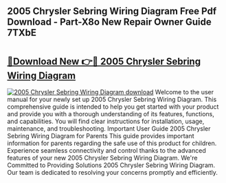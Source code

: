 ## 2005 Chrysler Sebring Wiring Diagram Free Pdf Download - Part-X8o New Repair Owner Guide 7TXbE

# <h2><a href="http://dfrk8c6.blite.top/?on=2005+Chrysler+Sebring+Wiring+Diagram">🔗Download New 👉🔴 2005 Chrysler Sebring Wiring Diagram</a></h2>

[![2005 Chrysler Sebring Wiring Diagram download](https://i.imgur.com/lujVjoI.png)](http://dfrk8c6.blite.top/?on=2005+Chrysler+Sebring+Wiring+Diagram)
Welcome to the user manual for your newly set up 2005 Chrysler Sebring Wiring Diagram. This comprehensive guide is intended to help you get started with your product and provide you with a thorough understanding of its features, functions, and capabilities. You will find clear instructions for installation, usage, maintenance, and troubleshooting. Important User Guide 2005 Chrysler Sebring Wiring Diagram for Parents This guide provides important information for parents regarding the safe use of this product for children. Experience seamless connectivity and control thanks to the advanced features of your new 2005 Chrysler Sebring Wiring Diagram. We're Committed to Providing Solutions 2005 Chrysler Sebring Wiring Diagram. Our team is dedicated to resolving your concerns promptly and efficiently.
